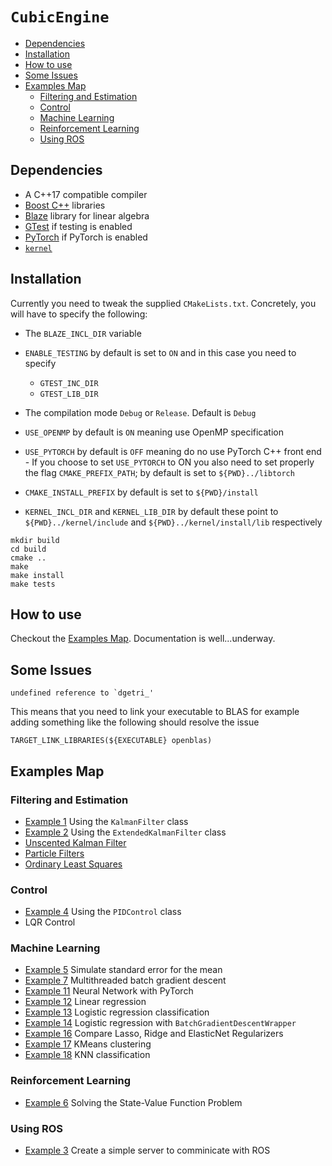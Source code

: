 # ```CubicEngine```

* [Dependencies](#dependencies)
* [Installation](#nstallation)
* [How to use ](#how_to_use)
* [Some Issues](#some_issues)
* [Examples Map](#examples_map)
    * [Filtering and Estimation](#filtering_and_esitmation)
    * [Control](#control)
    * [Machine Learning](#machine_learning)
    * [Reinforcement Learning](#reinforcement_learning)
    * [Using ROS](#using_ros)

## <a name="dependencies"></a> Dependencies

- A C++17 compatible compiler
- <a href="https://www.boost.org/">Boost C++</a> libraries
- <a href="https://bitbucket.org/blaze-lib/blaze/wiki/browse/">Blaze</a> library for linear algebra
- <a href="https://github.com/google/googletest">GTest</a> if testing is enabled
- <a href="https://pytorch.org/">PyTorch</a> if PyTorch is enabled
- <a href="https://github.com/pockerman/compute_engine/tree/master/kernel">```kernel```</a>

## <a name="nstallation"></a> Installation

Currently you need to tweak the supplied ```CMakeLists.txt```. Concretely, you will have to
specify the following:

- The ```BLAZE_INCL_DIR``` variable
- ```ENABLE_TESTING``` by default is set to ```ON``` and in this case you need to specify
    - ```GTEST_INC_DIR```
    - ```GTEST_LIB_DIR```
- The compilation mode ```Debug``` or ```Release```. Default is ```Debug```
- ```USE_OPENMP``` by default is ```ON``` meaning use OpenMP specification
- ```USE_PYTORCH``` by default is ```OFF``` meaning do no use PyTorch C++ front end 
		- If you choose to set ```USE_PYTORCH``` to ON you also need to set properly the flag ```CMAKE_PREFIX_PATH```; by default is set to ```${PWD}../libtorch``` 

- ```CMAKE_INSTALL_PREFIX``` by default is set to ```${PWD}/install```
- ```KERNEL_INCL_DIR``` and ```KERNEL_LIB_DIR``` by default these point to ```${PWD}../kernel/include``` and  ```${PWD}../kernel/install/lib``` respectively

```
mkdir build
cd build
cmake ..
make
make install
make tests
```

## <a name="dependencies"></a> How to use

Checkout the [Examples Map](#examples_map). Documentation is well...underway.

## <a name="some_issues"></a> Some Issues

```
undefined reference to `dgetri_'
```

This means that you need to link your executable to BLAS for example adding something like
the following should resolve the issue

```
TARGET_LINK_LIBRARIES(${EXECUTABLE} openblas)
```

## <a name="examples_map"></a> Examples Map

### <a name="filtering_and_esitmation"></a> Filtering and Estimation

- <a href="#">Example 1</a> Using the ```KalmanFilter``` class
- <a href="#">Example 2</a> Using the ```ExtendedKalmanFilter``` class
- <a href="#">Unscented Kalman Filter</a>
- <a href="#">Particle Filters</a>
- <a href="#">Ordinary Least Squares</a>

### <a name="control"></a> Control

- <a href="#">Example 4</a> Using the ```PIDControl``` class
- LQR Control

### <a name="machine_learning"></a> Machine Learning

- <a href="examples/exe5/doc/exe.md">Example 5</a> Simulate standard error for the mean
- <a href="examples/exe7/doc/exe.md">Example 7</a> Multithreaded batch gradient descent
- <a href="examples/exe11/doc/exe.md">Example 11</a> Neural Network with PyTorch
- <a href="examples/exe12/doc/exe.md">Example 12</a> Linear regression
- <a href="examples/exe13/doc/exe.md">Example 13</a> Logistic regression classification
- <a href="examples/exe14/doc/exe.md">Example 14</a> Logistic regression with ```BatchGradientDescentWrapper```
- <a href="examples/exe16/doc/exe.md">Example 16</a> Compare Lasso, Ridge and ElasticNet Regularizers
- <a href="examples/exe17/doc/exe.md">Example 17</a> KMeans clustering
- <a href="examples/exe18/doc/exe.md">Example 18</a> KNN classification

### <a name="reinforcement_learning"></a> Reinforcement Learning

- <a href="#">Example 6</a> Solving the State-Value Function Problem

### <a name="using_ros"></a> Using ROS

- <a href="#">Example 3</a> Create a simple server to comminicate with ROS


